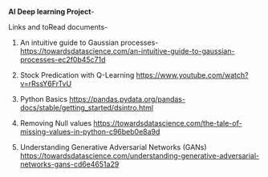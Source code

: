 **AI Deep learning Project**-

Links and toRead documents- 
1) An intuitive guide to Gaussian processes-
 https://towardsdatascience.com/an-intuitive-guide-to-gaussian-processes-ec2f0b45c71d

 2) Stock Predication with Q-Learning
 https://www.youtube.com/watch?v=rRssY6FrTvU

 3) Python Basics
 https://pandas.pydata.org/pandas-docs/stable/getting_started/dsintro.html

 4) Removing Null values
 https://towardsdatascience.com/the-tale-of-missing-values-in-python-c96beb0e8a9d

 5) Understanding Generative Adversarial Networks (GANs)
 https://towardsdatascience.com/understanding-generative-adversarial-networks-gans-cd6e4651a29
